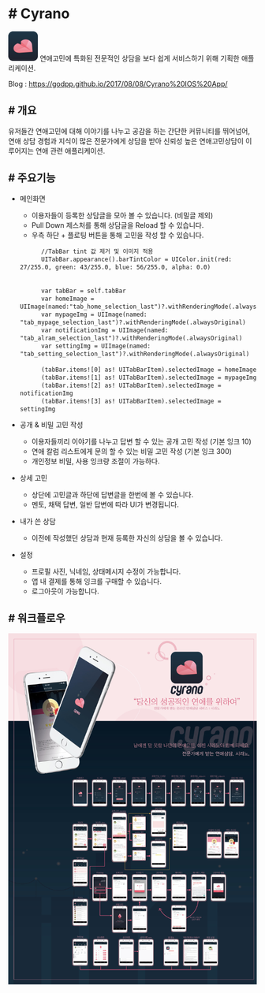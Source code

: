 # # Cyrano
<img src="image/Cyrano.png" width="60">
연애고민에 특화된 전문적인 상담을 보다 쉽게 서비스하기 위해 기획한 애플리케이션.


Blog : <https://godpp.github.io/2017/08/08/Cyrano%20IOS%20App/>

## # 개요

유저들간 연애고민에 대해 이야기를 나누고 공감을 하는 간단한 커뮤니티를 뛰어넘어,
연애 상담 경험과 지식이 많은 전문가에게 상담을 받아 신뢰성 높은 연애고민상담이 이루어지는 연애 관련 애플리케이션.

## # 주요기능

* 메인화면
  - 이용자들이 등록한 상담글을 모아 볼 수 있습니다. (비밀글 제외)
  - Pull Down 제스처를 통해 상담글을 Reload 할 수 있습니다.
  - 우측 하단 + 플로팅 버튼을 통해 고민을 작성 할 수 있습니다.
  
  ```
        //TabBar tint 값 제거 및 이미지 적용
        UITabBar.appearance().barTintColor = UIColor.init(red: 27/255.0, green: 43/255.0, blue: 56/255.0, alpha: 0.0)
        
        
        var tabBar = self.tabBar
        var homeImage = UIImage(named:"tab_home_selection_last")?.withRenderingMode(.alwaysOriginal)
        var mypageImg = UIImage(named: "tab_mypage_selection_last")?.withRenderingMode(.alwaysOriginal)
        var notificationImg = UIImage(named: "tab_alram_selection_last")?.withRenderingMode(.alwaysOriginal)
        var settingImg = UIImage(named: "tab_setting_selection_last")?.withRenderingMode(.alwaysOriginal)
        
        (tabBar.items![0] as! UITabBarItem).selectedImage = homeImage
        (tabBar.items![1] as! UITabBarItem).selectedImage = mypageImg
        (tabBar.items![2] as! UITabBarItem).selectedImage = notificationImg
        (tabBar.items![3] as! UITabBarItem).selectedImage = settingImg
  ```
  
* 공개 & 비밀 고민 작성
  - 이용자들끼리 이야기를 나누고 답변 할 수 있는 공개 고민 작성 (기본 잉크 10)
  - 연애 칼럼 리스트에게 문의 할 수 있는 비밀 고민 작성 (기본 잉크 300)
  - 개인정보 비밀, 사용 잉크량 조절이 가능하다.
  
* 상세 고민
  - 상단에 고민글과 하단에 답변글을 한번에 볼 수 있습니다.
  - 멘토, 채택 답변, 일반 답변에 따라 UI가 변경됩니다.

* 내가 쓴 상담
  - 이전에 작성했던 상담과 현재 등록한 자신의 상담을 볼 수 있습니다.
  
* 설정
  - 프로필 사진, 닉네임, 상태메시지 수정이 가능합니다.
  - 앱 내 결제를 통해 잉크를 구매할 수 있습니다.
  - 로그아웃이 가능합니다.
  
## # 워크플로우

<img src="image/cyrano_workflow.jpg">
